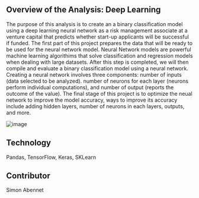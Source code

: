 ## Overview of the Analysis: Deep Learning
The purpose of this analysis is to create an a binary classification model using a deep learning neural network as a risk management associate at a venture capital that predicts whether start-up applicants will be successful if funded. The first part of this project prepares the data that will be ready to be used for the neural network model. Neural Network models are powerful machine learning algorithims that solve classification and regression models when dealing with large datasets. After this step is completed, we will then compile and evaluate a binary classification model using a neural network. Creating a neural network involves three components: number of inputs (data selected to be analyzed). number of neurons for each layer  (neurons perform individual computations), and number of output (reports the outcome of the value). The final stage of this project is to optimize the neual network to improve the model accuracy, ways to improve its accuracy include adding hidden layers, number of neurons in each layers, outputs, and more.


![image](https://user-images.githubusercontent.com/109967916/199274443-6b76de8f-1e92-4991-8d8f-61acb687f9f7.png)


## Technology 
Pandas, TensorFlow, Keras, SKLearn


## Contributor
Simon Abennet







